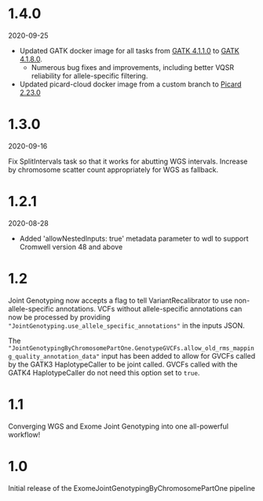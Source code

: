 # 1.4.0
2020-09-25

* Updated GATK docker image for all tasks from [GATK 4.1.1.0](https://github.com/broadinstitute/gatk/releases/tag/4.1.1.0) to [GATK 4.1.8.0](https://github.com/broadinstitute/gatk/releases/tag/4.1.8.0).
    * Numerous bug fixes and improvements, including better VQSR reliability for allele-specific filtering.
* Updated picard-cloud docker image from a custom branch to [Picard 2.23.0](https://github.com/broadinstitute/picard/releases/tag/2.23.0)

# 1.3.0
2020-09-16

Fix SplitIntervals task so that it works for abutting WGS intervals. Increase by chromosome scatter count appropriately for WGS as fallback.

# 1.2.1
2020-08-28

* Added 'allowNestedInputs: true' metadata parameter to wdl to support Cromwell version 48 and above

# 1.2
Joint Genotyping now accepts a flag to tell VariantRecalibrator to use non-allele-specific annotations. VCFs without allele-specific annotations can now be processed by providing `"JointGenotyping.use_allele_specific_annotations"` in the inputs JSON.

The `"JointGenotypingByChromosomePartOne.GenotypeGVCFs.allow_old_rms_mapping_quality_annotation_data"` input has been added to allow for GVCFs called by the GATK3 HaplotypeCaller to be joint called. GVCFs called with the GATK4 HaplotypeCaller do not need this option set to `true`.

# 1.1
Converging WGS and Exome Joint Genotyping into one all-powerful workflow!

# 1.0
Initial release of the ExomeJointGenotypingByChromosomePartOne pipeline
